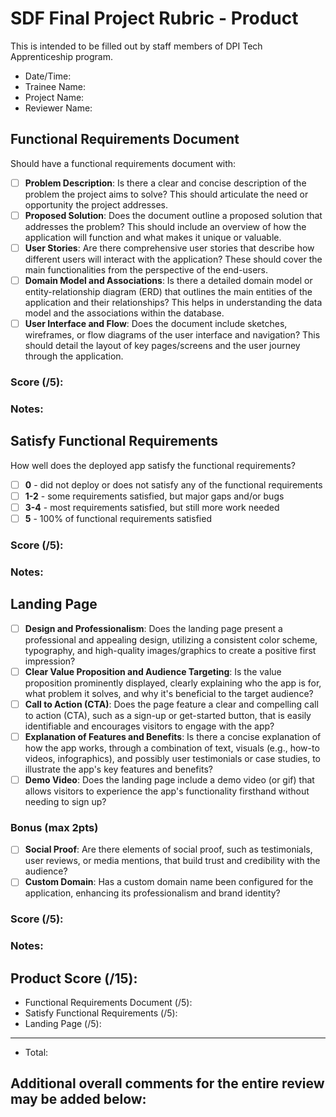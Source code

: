 # SDF Final Project Rubric - Product
This is intended to be filled out by staff members of DPI Tech Apprenticeship program.

- Date/Time:
- Trainee Name:
- Project Name:
- Reviewer Name:

## Functional Requirements Document
Should have a functional requirements document with:
- [ ] **Problem Description**: Is there a clear and concise description of the problem the project aims to solve? This should articulate the need or opportunity the project addresses.
- [ ] **Proposed Solution**: Does the document outline a proposed solution that addresses the problem? This should include an overview of how the application will function and what makes it unique or valuable.
- [ ] **User Stories**: Are there comprehensive user stories that describe how different users will interact with the application? These should cover the main functionalities from the perspective of the end-users.
- [ ] **Domain Model and Associations**: Is there a detailed domain model or entity-relationship diagram (ERD) that outlines the main entities of the application and their relationships? This helps in understanding the data model and the associations within the database.
- [ ] **User Interface and Flow**: Does the document include sketches, wireframes, or flow diagrams of the user interface and navigation? This should detail the layout of key pages/screens and the user journey through the application.

### Score (/5):

### Notes:

## Satisfy Functional Requirements
How well does the deployed app satisfy the functional requirements?
- [ ] **0** - did not deploy or does not satisfy any of the functional requirements
- [ ] **1-2** - some requirements satisfied, but major gaps and/or bugs
- [ ] **3-4** - most requirements satisfied, but still more work needed
- [ ] **5** - 100% of functional requirements satisfied

### Score (/5):

### Notes:

## Landing Page
- [ ] **Design and Professionalism**: Does the landing page present a professional and appealing design, utilizing a consistent color scheme, typography, and high-quality images/graphics to create a positive first impression?
- [ ] **Clear Value Proposition and Audience Targeting**: Is the value proposition prominently displayed, clearly explaining who the app is for, what problem it solves, and why it's beneficial to the target audience?
- [ ] **Call to Action (CTA)**: Does the page feature a clear and compelling call to action (CTA), such as a sign-up or get-started button, that is easily identifiable and encourages visitors to engage with the app?
- [ ] **Explanation of Features and Benefits**: Is there a concise explanation of how the app works, through a combination of text, visuals (e.g., how-to videos, infographics), and possibly user testimonials or case studies, to illustrate the app's key features and benefits?
- [ ] **Demo Video**: Does the landing page include a demo video (or gif) that allows visitors to experience the app's functionality firsthand without needing to sign up?

### Bonus (max 2pts)
- [ ] **Social Proof**: Are there elements of social proof, such as testimonials, user reviews, or media mentions, that build trust and credibility with the audience?
- [ ] **Custom Domain**: Has a custom domain name been configured for the application, enhancing its professionalism and brand identity?

### Score (/5):

### Notes:

## Product Score (/15):
- Functional Requirements Document (/5):
- Satisfy Functional Requirements (/5):
- Landing Page (/5):
---
- Total: 

## Additional overall comments for the entire review may be added below:
```




```
